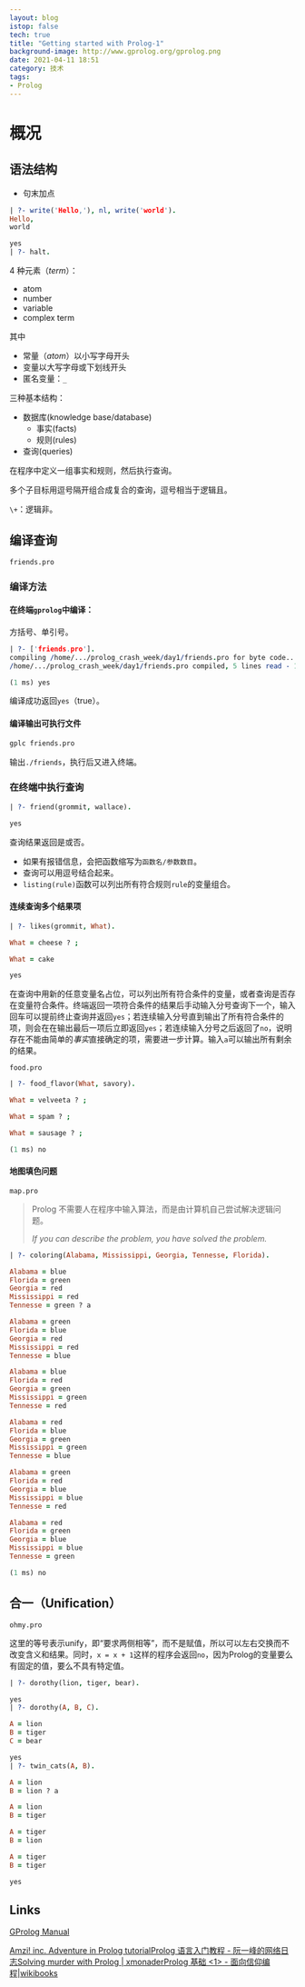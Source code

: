 ```yaml
---
layout: blog
istop: false
tech: true
title: "Getting started with Prolog-1"
background-image: http://www.gprolog.org/gprolog.png
date: 2021-04-11 18:51
category: 技术
tags:
- Prolog
---
```


# 概况

## 语法结构

- 句末加点

```prolog
| ?- write('Hello,'), nl, write('world').
Hello,
world

yes
| ?- halt.
```

4 种元素（*term*）：

- atom
- number
- variable
- complex term

其中

- 常量（*atom*）以小写字母开头
- 变量以大写字母或下划线开头
- 匿名变量：`_`

三种基本结构：

- 数据库(knowledge base/database)
    - 事实(facts)
    - 规则(rules)
- 查询(queries)

在程序中定义一组事实和规则，然后执行查询。

多个子目标用逗号隔开组合成复合的查询，逗号相当于逻辑且。

`\+`：逻辑非。

## 编译查询

`friends.pro`

<div id = "includedContent_prolog_crash_week_day1_friends_pro"></div>

### 编译方法

#### 在终端`gprolog`中编译：

方括号、单引号。

```prolog
| ?- ['friends.pro'].
compiling /home/.../prolog_crash_week/day1/friends.pro for byte code...
/home/.../prolog_crash_week/day1/friends.pro compiled, 5 lines read - 1051 bytes written, 5 ms

(1 ms) yes
```

编译成功返回`yes`（true）。

#### 编译输出可执行文件

```bash
gplc friends.pro
```

输出`./friends`，执行后又进入终端。


### 在终端中执行查询

```prolog
| ?- friend(grommit, wallace). 

yes
```

查询结果返回是或否。
- 如果有报错信息，会把函数缩写为`函数名/参数数目`。
- 查询可以用逗号结合起来。
- `listing(rule)`函数可以列出所有符合规则`rule`的变量组合。

#### 连续查询多个结果项

```prolog
| ?- likes(grommit, What).

What = cheese ? ;

What = cake

yes
```

在查询中用新的任意变量名占位，可以列出所有符合条件的变量，或者查询是否存在变量符合条件。终端返回一项符合条件的结果后手动输入分号查询下一个，输入回车可以提前终止查询并返回`yes`；若连续输入分号直到输出了所有符合条件的项，则会在在输出最后一项后立即返回`yes`；若连续输入分号之后返回了`no`，说明存在不能由简单的*事实*直接确定的项，需要进一步计算。输入`a`可以输出所有剩余的结果。

`food.pro`

<div id = "includedContent_prolog_crash_week_day1_food_pro"></div>

```prolog
| ?- food_flavor(What, savory).

What = velveeta ? ;

What = spam ? ;

What = sausage ? ;

(1 ms) no
```

#### 地图填色问题

`map.pro`

<div id = "includedContent_prolog_crash_week_day1_map_pro"></div>

> Prolog 不需要人在程序中输入算法，而是由计算机自己尝试解决逻辑问题。
>
> *If you can describe the problem, you have solved the problem.*

```prolog
| ?- coloring(Alabama, Mississippi, Georgia, Tennesse, Florida).

Alabama = blue
Florida = green
Georgia = red
Mississippi = red
Tennesse = green ? a

Alabama = green
Florida = blue
Georgia = red
Mississippi = red
Tennesse = blue

Alabama = blue
Florida = red
Georgia = green
Mississippi = green
Tennesse = red

Alabama = red
Florida = blue
Georgia = green
Mississippi = green
Tennesse = blue

Alabama = green
Florida = red
Georgia = blue
Mississippi = blue
Tennesse = red

Alabama = red
Florida = green
Georgia = blue
Mississippi = blue
Tennesse = green

(1 ms) no

```


## 合一（Unification）

`ohmy.pro`

<div id = "includedContent_prolog_crash_week_day1_ohmy_pro"></div>

这里的等号表示unify，即“要求两侧相等”，而不是赋值，所以可以左右交换而不改变含义和结果。同时，`x = x + 1`这样的程序会返回`no`，因为Prolog的变量要么有固定的值，要么不具有特定值。

```prolog
| ?- dorothy(lion, tiger, bear). 

yes
| ?- dorothy(A, B, C).          

A = lion
B = tiger
C = bear

yes
| ?- twin_cats(A, B).

A = lion
B = lion ? a

A = lion
B = tiger

A = tiger
B = lion

A = tiger
B = tiger

yes

```

## Links

[GProlog Manual](http://www.gprolog.org/manual/gprolog.html)

[Amzi! inc. Adventure in Prolog tutorial](https://www.amzi.com/AdventureInProlog/a1start.php)[Prolog 语言入门教程 - 阮一峰的网络日志](https://www.ruanyifeng.com/blog/2019/01/prolog.html)[Solving murder with Prolog | xmonader](https://xmonader.github.io/prolog/2018/12/21/solving-murder-prolog.html)[Prolog 基础 <1> - 面向信仰编程](https://draveness.me/prolog-ji-chu-1/)|[wikibooks](https://en.wikibooks.org/wiki/Prolog)
